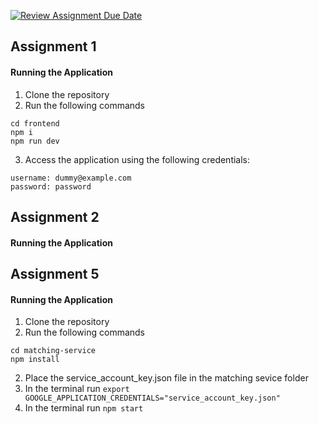 [![Review Assignment Due Date](https://classroom.github.com/assets/deadline-readme-button-24ddc0f5d75046c5622901739e7c5dd533143b0c8e959d652212380cedb1ea36.svg)](https://classroom.github.com/a/6BOvYMwN)
## Assignment 1

#### Running the Application

1. Clone the repository
1. Run the following commands
```
cd frontend
npm i
npm run dev
```
3. Access the application using the following credentials:
```
username: dummy@example.com
password: password
```

## Assignment 2

#### Running the Application


## Assignment 5
#### Running the Application

1. Clone the repository
2. Run the following commands
```
cd matching-service
npm install
```
2. Place the service_account_key.json file in the matching sevice folder
3. In the terminal run `export GOOGLE_APPLICATION_CREDENTIALS="service_account_key.json"`
4. In the terminal run `npm start`

